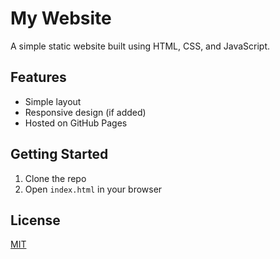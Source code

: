 # My Website

A simple static website built using HTML, CSS, and JavaScript.

## Features
- Simple layout
- Responsive design (if added)
- Hosted on GitHub Pages

## Getting Started
1. Clone the repo
2. Open `index.html` in your browser

## License
[MIT](LICENSE)

